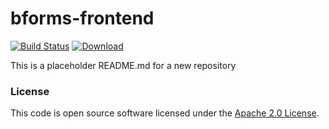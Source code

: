
# bforms-frontend

[![Build Status](https://travis-ci.org/hmrc/bforms-frontend.svg?branch=master)](https://travis-ci.org/hmrc/bforms-frontend) [ ![Download](https://api.bintray.com/packages/hmrc/releases/bforms-frontend/images/download.svg) ](https://bintray.com/hmrc/releases/bforms-frontend/_latestVersion)

This is a placeholder README.md for a new repository

### License

This code is open source software licensed under the [Apache 2.0 License]("http://www.apache.org/licenses/LICENSE-2.0.html").
    